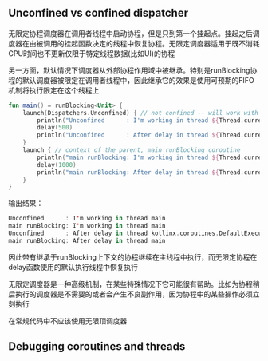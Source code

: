 ## Unconfined vs confined dispatcher
无限定协程调度器在调用者线程中启动协程，但是只到第一个挂起点。挂起之后调度器在由被调用的挂起函数决定的线程中恢复协程。无限定调度器适用于既不消耗CPU时间也不更新仅限于特定线程数据(比如UI)的协程

另一方面，默认情况下调度器从外部协程作用域中被继承。特别是runBlocking协程的默认调度器被限定在调用者线程中，因此继承它的效果是使用可预期的FIFO机制将执行限定在这个线程上


```kotlin
fun main() = runBlocking<Unit> {
    launch(Dispatchers.Unconfined) { // not confined -- will work with main thread
        println("Unconfined      : I'm working in thread ${Thread.currentThread().name}")
        delay(500)
        println("Unconfined      : After delay in thread ${Thread.currentThread().name}")
    }
    launch { // context of the parent, main runBlocking coroutine
        println("main runBlocking: I'm working in thread ${Thread.currentThread().name}")
        delay(1000)
        println("main runBlocking: After delay in thread ${Thread.currentThread().name}")
    }    
}
```

输出结果：

```kotlin
Unconfined      : I'm working in thread main
main runBlocking: I'm working in thread main
Unconfined      : After delay in thread kotlinx.coroutines.DefaultExecutor
main runBlocking: After delay in thread main
```

因此带有继承于runBlocking上下文的协程继续在主线程中执行，而无限定协程在delay函数使用的默认执行线程中恢复执行

无限定调度器是一种高级机制，在某些特殊情况下它可能很有帮助。比如为协程稍后执行的调度器是不需要的或者会产生不良副作用，因为协程中的某些操作必须立刻执行

在常规代码中不应该使用无限顶调度器

## Debugging coroutines and threads











































